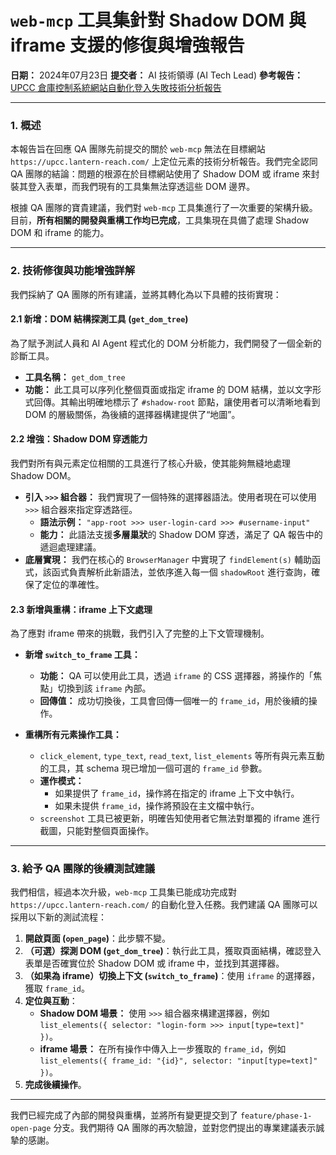 # `web-mcp` 工具集針對 Shadow DOM 與 iframe 支援的修復與增強報告

**日期：** 2024年07月23日
**提交者：** AI 技術領導 (AI Tech Lead)
**參考報告：** [UPCC 倉庫控制系統網站自動化登入失敗技術分析報告](#)

---

### 1. 概述

本報告旨在回應 QA 團隊先前提交的關於 `web-mcp` 無法在目標網站 `https://upcc.lantern-reach.com/` 上定位元素的技術分析報告。我們完全認同 QA 團隊的結論：問題的根源在於目標網站使用了 Shadow DOM 或 iframe 來封裝其登入表單，而我們現有的工具集無法穿透這些 DOM 邊界。

根據 QA 團隊的寶貴建議，我們對 `web-mcp` 工具集進行了一次重要的架構升級。目前，**所有相關的開發與重構工作均已完成**，工具集現在具備了處理 Shadow DOM 和 iframe 的能力。

---

### 2. 技術修復與功能增強詳解

我們採納了 QA 團隊的所有建議，並將其轉化為以下具體的技術實現：

#### 2.1 新增：DOM 結構探測工具 (`get_dom_tree`)

為了賦予測試人員和 AI Agent 程式化的 DOM 分析能力，我們開發了一個全新的診斷工具。

*   **工具名稱：** `get_dom_tree`
*   **功能：** 此工具可以序列化整個頁面或指定 iframe 的 DOM 結構，並以文字形式回傳。其輸出明確地標示了 `#shadow-root` 節點，讓使用者可以清晰地看到 DOM 的層級關係，為後續的選擇器構建提供了“地圖”。

#### 2.2 增強：Shadow DOM 穿透能力

我們對所有與元素定位相關的工具進行了核心升級，使其能夠無縫地處理 Shadow DOM。

*   **引入 `>>>` 組合器：** 我們實現了一個特殊的選擇器語法。使用者現在可以使用 `>>>` 組合器來指定穿透路徑。
    *   **語法示例：** `"app-root >>> user-login-card >>> #username-input"`
    *   **能力：** 此語法支援**多層巢狀**的 Shadow DOM 穿透，滿足了 QA 報告中的遞迴處理建議。
*   **底層實現：** 我們在核心的 `BrowserManager` 中實現了 `findElement(s)` 輔助函式，該函式負責解析此新語法，並依序進入每一個 `shadowRoot` 進行查詢，確保了定位的準確性。

#### 2.3 新增與重構：iframe 上下文處理

為了應對 iframe 帶來的挑戰，我們引入了完整的上下文管理機制。

*   **新增 `switch_to_frame` 工具：**
    *   **功能：** QA 可以使用此工具，透過 `iframe` 的 CSS 選擇器，將操作的「焦點」切換到該 `iframe` 內部。
    *   **回傳值：** 成功切換後，工具會回傳一個唯一的 `frame_id`，用於後續的操作。

*   **重構所有元素操作工具：**
    *   `click_element`, `type_text`, `read_text`, `list_elements` 等所有與元素互動的工具，其 schema 現已增加一個可選的 `frame_id` 參數。
    *   **運作模式：**
        *   如果提供了 `frame_id`，操作將在指定的 iframe 上下文中執行。
        *   如果未提供 `frame_id`，操作將預設在主文檔中執行。
    *   `screenshot` 工具已被更新，明確告知使用者它無法對單獨的 iframe 進行截圖，只能對整個頁面操作。

---

### 3. 給予 QA 團隊的後續測試建議

我們相信，經過本次升級，`web-mcp` 工具集已能成功完成對 `https://upcc.lantern-reach.com/` 的自動化登入任務。我們建議 QA 團隊可以採用以下新的測試流程：

1.  **開啟頁面 (`open_page`)**：此步驟不變。
2.  **（可選）探測 DOM (`get_dom_tree`)**：執行此工具，獲取頁面結構，確認登入表單是否確實位於 Shadow DOM 或 iframe 中，並找到其選擇器。
3.  **（如果為 iframe）切換上下文 (`switch_to_frame`)**：使用 `iframe` 的選擇器，獲取 `frame_id`。
4.  **定位與互動**：
    *   **Shadow DOM 場景：** 使用 `>>>` 組合器來構建選擇器，例如 `list_elements({ selector: "login-form >>> input[type=text]" })`。
    *   **iframe 場景：** 在所有操作中傳入上一步獲取的 `frame_id`，例如 `list_elements({ frame_id: "{id}", selector: "input[type=text]" })`。
5.  **完成後續操作**。

---

我們已經完成了內部的開發與重構，並將所有變更提交到了 `feature/phase-1-open-page` 分支。我們期待 QA 團隊的再次驗證，並對您們提出的專業建議表示誠摯的感謝。 